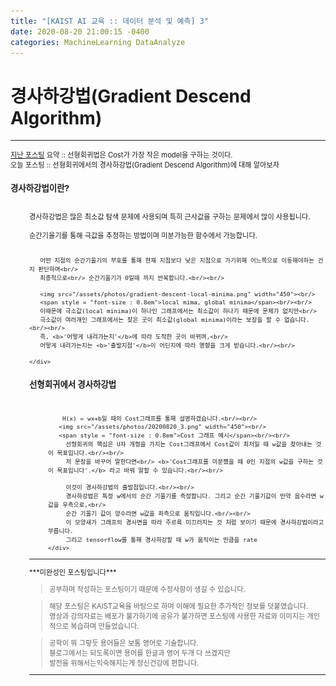 ```yaml
---
title: "[KAIST AI 교육 :: 데이터 분석 및 예측] 3"
date: 2020-08-20 21:00:15 -0400
categories: MachineLearning DataAnalyze
---
```

# 경사하강법(Gradient Descend Algorithm)

<hr/>
<div style = "font-size :0.8em">
  <a href = "https://can019.github.io/machinelearning/dataanalyze/MachineLearning-AI-2/">지난 포스팅</a> 요약 :: 선형회귀법은 Cost가 가장 작은 model을 구하는 것이다. <br/>
  오늘 포스팅 :: 선형회귀에서의 경사하강법(Gradient Descend Algorithm)에 대해 알아보자
  <div>
    <h3 style = "font-size :1.2em"> 경사하강법이란?</h3><br/>
    <div style = "margin-left : 30px">
       경사하강법은 많은 최소값 탐색 문제에 사용되며 특히 근사값을 구하는 문제에서 많이 사용됩니다.<br/><br/>
       순간기울기를 통해 극값을 추정하는 방법이며 미분가능한 함수에서 가능합니다.<br/><br/>
       
       어떤 지점의 순간기울기의 부호를 통해 현재 지점보다 낮은 지점으로 가기위해 어느쪽으로 이동해야하는 건지 판단하며<br/>
       최종적으로<br/> 순간기울기가 0일때 까지 반복합니다.<br/><br/>

       <img src="/assets/photos/gradient-descent-local-minima.png" width="450"><br/>
       <span style = "font-size : 0.8em">local mima, global minima</span><br/><br/>
       이때문에 극소값(local minima)이 하나인 그래프에서는 최소값이 하나기 때문에 문제가 없지만<br/>
       극소값이 여러개인 그래프에서는 찾은 곳이 최소값(global minima)이라는 보장을 할 수 없습니다.<br/><br/>
       즉, <b>'어떻게 내려가는지'</b>에 따라 도착한 곳이 바뀌며,<br/>
       어떻게 내려가는지는 <b>'출발지점'</b>이 어딘지에 따라 영향을 크게 받습니다.<br/><br/>
       
    </div>
  <div>
    <h3 style = "font-size :1.2em"> 선형회귀에서 경사하강법</h3><br/>
    <div style = "margin-left : 30px">
        
        H(x) = wx+b일 때의 Cost그래프를 통해 설명하겠습니다.<br/><br/>
       <img src="/assets/photos/20200820_3.png" width="450"><br/>
       <span style = "font-size : 0.8em">Cost 그래프 예시</span><br/><br/>
         선형회귀의 핵심은 U자 개형을 가지는 Cost그래프에서 Cost값이 최저일 때 w값을 찾아내는 것이 목표입니다.<br/><br/>
         저 문장을 바꾸어 말한다면<br/> <b>'Cost그래프를 미분했을 때 0인 지점의 w값을 구하는 것이 목표입니다'.</b> 라고 바꿔 말할 수 있습니다.<br/><br/>
         
         이것이 경사하강법의 출발점입니다.<br/><br/>
         경사하강법은 특정 w에서의 순간 기울기를 측정합니다. 그리고 순간 기울기값이 만약 음수라면 w값을 우측으로,<br/>
         순간 기울기 값이 양수라면 w값을 좌측으로 움직입니다.<br/><br/>
         이 모양새가 그래프의 경사면을 따라 주르륵 미끄러지는 것 처럼 보이기 때문에 경사하강법이라고 부릅니다.
         그리고 tensorflow를 통해 경사하강할 때 w가 움직이는 만큼을 rate
    </div>
  </div>
 </div>


  <hr/>
  ***미완성인 포스팅입니다***<br/>
   <blockquote> 공부하며 작성하는 포스팅이기 때문에 수정사항이 생길 수 있습니다. </blockquote>
  <blockquote>해당 포스팅은 KAIST교육을 바탕으로 하며 이해에 필요한 추가적인 정보를 덧붙였습니다.<br/>
  영상과 강의자료는 배포가 불가하기에 공유가 불가하면 포스팅에 사용한 자료와 이미지는 개인적으로 복습하며 만들었습니다. </blockquote>
  <blockquote> 공학이 뭐 그렇듯 용어들은 보통 영어로 기술합니다.<br/>
    블로그에서는 되도록이면 용어를 한글과 영어 두개 다 쓰겠지만<br/>
    발전을 위해서는익숙해지는게 정신건강에 편합니다.
  </blockquote>
  <hr/>
</div>
